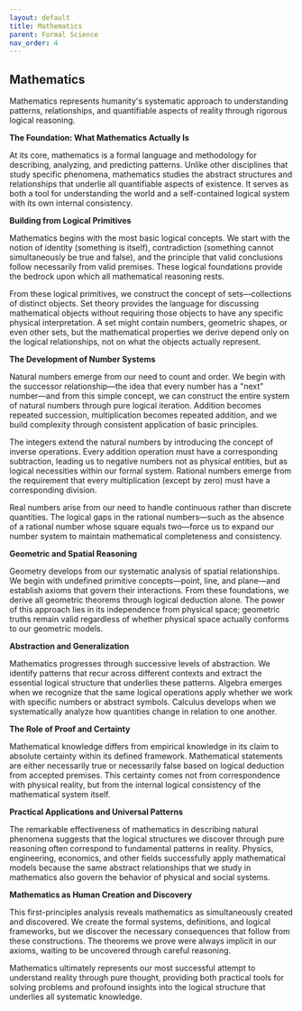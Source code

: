 ```yaml
---
layout: default
title: Mathematics
parent: Formal Science
nav_order: 4
---
```


## Mathematics

Mathematics represents humanity's systematic approach to understanding patterns, relationships, and quantifiable aspects of reality through rigorous logical reasoning.

**The Foundation: What Mathematics Actually Is**

At its core, mathematics is a formal language and methodology for describing, analyzing, and predicting patterns. Unlike other disciplines that study specific phenomena, mathematics studies the abstract structures and relationships that underlie all quantifiable aspects of existence. It serves as both a tool for understanding the world and a self-contained logical system with its own internal consistency.

**Building from Logical Primitives**

Mathematics begins with the most basic logical concepts. We start with the notion of identity (something is itself), contradiction (something cannot simultaneously be true and false), and the principle that valid conclusions follow necessarily from valid premises. These logical foundations provide the bedrock upon which all mathematical reasoning rests.

From these logical primitives, we construct the concept of sets—collections of distinct objects. Set theory provides the language for discussing mathematical objects without requiring those objects to have any specific physical interpretation. A set might contain numbers, geometric shapes, or even other sets, but the mathematical properties we derive depend only on the logical relationships, not on what the objects actually represent.

**The Development of Number Systems**

Natural numbers emerge from our need to count and order. We begin with the successor relationship—the idea that every number has a "next" number—and from this simple concept, we can construct the entire system of natural numbers through pure logical iteration. Addition becomes repeated succession, multiplication becomes repeated addition, and we build complexity through consistent application of basic principles.

The integers extend the natural numbers by introducing the concept of inverse operations. Every addition operation must have a corresponding subtraction, leading us to negative numbers not as physical entities, but as logical necessities within our formal system. Rational numbers emerge from the requirement that every multiplication (except by zero) must have a corresponding division.

Real numbers arise from our need to handle continuous rather than discrete quantities. The logical gaps in the rational numbers—such as the absence of a rational number whose square equals two—force us to expand our number system to maintain mathematical completeness and consistency.

**Geometric and Spatial Reasoning**

Geometry develops from our systematic analysis of spatial relationships. We begin with undefined primitive concepts—point, line, and plane—and establish axioms that govern their interactions. From these foundations, we derive all geometric theorems through logical deduction alone. The power of this approach lies in its independence from physical space; geometric truths remain valid regardless of whether physical space actually conforms to our geometric models.

**Abstraction and Generalization**

Mathematics progresses through successive levels of abstraction. We identify patterns that recur across different contexts and extract the essential logical structure that underlies these patterns. Algebra emerges when we recognize that the same logical operations apply whether we work with specific numbers or abstract symbols. Calculus develops when we systematically analyze how quantities change in relation to one another.

**The Role of Proof and Certainty**

Mathematical knowledge differs from empirical knowledge in its claim to absolute certainty within its defined framework. Mathematical statements are either necessarily true or necessarily false based on logical deduction from accepted premises. This certainty comes not from correspondence with physical reality, but from the internal logical consistency of the mathematical system itself.

**Practical Applications and Universal Patterns**

The remarkable effectiveness of mathematics in describing natural phenomena suggests that the logical structures we discover through pure reasoning often correspond to fundamental patterns in reality. Physics, engineering, economics, and other fields successfully apply mathematical models because the same abstract relationships that we study in mathematics also govern the behavior of physical and social systems.

**Mathematics as Human Creation and Discovery**

This first-principles analysis reveals mathematics as simultaneously created and discovered. We create the formal systems, definitions, and logical frameworks, but we discover the necessary consequences that follow from these constructions. The theorems we prove were always implicit in our axioms, waiting to be uncovered through careful reasoning.

Mathematics ultimately represents our most successful attempt to understand reality through pure thought, providing both practical tools for solving problems and profound insights into the logical structure that underlies all systematic knowledge.
